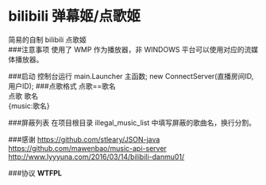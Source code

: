 # bilibili 弹幕姬/点歌姬

简易的自制 bilibili 点歌姬  
###注意事项
使用了 WMP 作为播放器，非 WINDOWS 平台可以使用对应的流媒体播放器。

###启动
控制台运行 main.Launcher 主函数;
new ConnectServer(直播房间ID, 用户ID);
###点歌格式
点歌==歌名  
点歌 歌名  
{music:歌名}  

###屏蔽列表
在项目根目录 illegal_music_list 中填写屏蔽的歌曲名，换行分割。

###感谢
https://github.com/stleary/JSON-java  
https://github.com/mawenbao/music-api-server  
http://www.lyyyuna.com/2016/03/14/bilibili-danmu01/  

###协议
**WTFPL**
